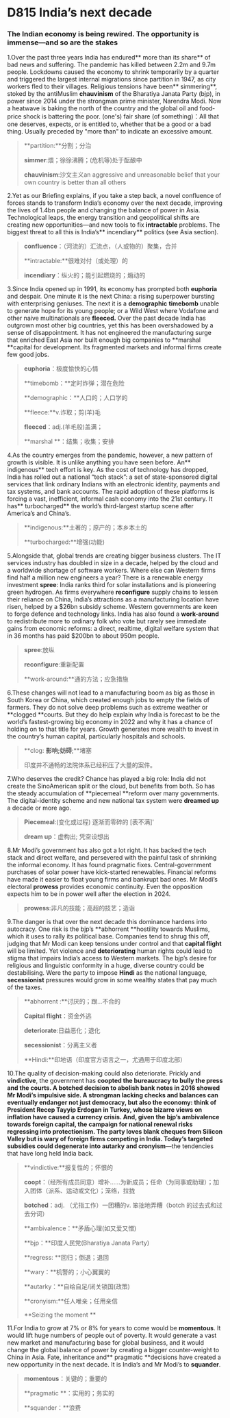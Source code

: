 # D815 India’s next decade

### **The Indian economy is being rewired. The opportunity is immense—and so are the stakes**
1.Over the past three years India has endured** more than its share** of bad news and suffering. The pandemic has killed between 2.2m and 9.7m people. Lockdowns caused the economy to shrink temporarily by a quarter and triggered the largest internal migrations since partition in 1947, as city workers fled to their villages. Religious tensions have been** simmering**, stoked by the anti­Muslim **chauvinism** of the Bharatiya Janata Party (bjp), in power since 2014 under the strongman prime minister, Narendra Modi. Now a heatwave is baking the north of the country and the global oil­ and food­price shock is battering the poor.
(one's) fair share (of something)：All that one deserves, expects, or is entitled to, whether that be a good or a bad thing. Usually preceded by "more than" to indicate an excessive amount.

> **partition:**分割；分治
 > 
> **simmer**:煨；徐徐沸腾；(危机等)处于酝酿中
 > 
> **chauvinism**:沙文主义an aggressive and unreasonable belief that your own country is better than all others
 > 

2.Yet as our Briefing explains, if you take a step back, a novel confluence of forces stands to transform India’s economy over the next decade, improving the lives of 1.4bn people and changing the balance of power in Asia. Technological leaps, the energy transition and geopolitical shifts are creating new opportunities—and new tools to fix **intractable** problems. The biggest threat to all this is India’s** incendiary** politics (see Asia section).

> **confluence**：（河流的）汇流点，（人或物的）聚集，合并
 > 
> **intractable:**很难对付（或处理）的
 > 
> **incendiary**：纵火的；能引起燃烧的；煽动的
 > 

3.Since India opened up in 1991, its economy has prompted both **euphoria** and despair. One minute it is the next China: a rising superpower bursting with enterprising geniuses. The next it is a **demographic** **time­bomb** unable to generate hope for its young people; or a Wild West where Vodafone and other naive multinationals are **fleeced.** Over the past decade India has outgrown most other big countries, yet this has been overshadowed by a sense of disappointment. It has not engineered the manufacturing surge that enriched East Asia nor built enough big companies to **marshal **capital for development. Its fragmented markets and informal firms create few good jobs.

> **euphoria**：极度愉快的心情
 > 
> **time­bomb：**定时炸弹；潜在危险
 > 
> **demographic：**人口的；人口学的
 > 
> **fleece:**v.诈取；剪(羊)毛
 > 
> **fleeced**：adj.(羊毛般)盖满；
 > 
> **marshal **：结集；收集；安排
 > 

4.As the country emerges from the pandemic, however, a new pattern of growth is visible. It is unlike anything you have seen before. An** indigenous** tech effort is key. As the cost of technology has dropped, India has rolled out a national “tech stack”: a set of state-­sponsored digital services that link ordinary Indians with an electronic identity, payments and tax systems, and bank accounts. The rapid adoption of these platforms is forcing a vast, inefficient, informal cash economy into the 21st century. It has** turbocharged** the world’s third-­largest startup scene after America’s and China’s.

> **indigenous:**土著的；原产的；本乡本土的
 > 
> **turbocharged:**增强(功能)
 > 

5.Alongside that, global trends are creating bigger business clusters. The IT services industry has doubled in size in a decade, helped by the cloud and a worldwide shortage of software workers. Where else can Western firms find half a million new engineers a year? There is a renewable energy investment **spree**: India ranks third for solar installations and is pioneering green hydrogen. As firms everywhere **reconfigure** supply chains to lessen their reliance on China, India’s attractions as a manufacturing location have risen, helped by a $26bn subsidy scheme. Western governments are keen to forge defence and technology links. India has also found a **work-around** to redistribute more to ordinary folk who vote but rarely see immediate gains from economic reforms: a direct, real­time, digital welfare system that in 36 months has paid $200bn to about 950m people.

> **spree**:放纵
 > 
> **reconfigure**:重新配置
 > 
> **work-around:**通的方法；应急措施
 > 

6.These changes will not lead to a manufacturing boom as big as those in South Korea or China, which created enough jobs to empty the fields of farmers. They do not solve deep problems such as extreme weather or **clogged **courts. But they do help explain why India is forecast to be the world’s fastest-­growing big economy in 2022 and why it has a chance of holding on to that title for years. Growth generates more wealth to invest in the country’s human capital, particularly hospitals and schools.

> **clog: **影响;妨碍**;**堵塞
 > 
> 印度并不通畅的法院体系已经积压了大量的案件。
 > 

7.Who deserves the credit? Chance has played a big role: India did not create the Sino­American split or the cloud, but benefits from both. So has the steady accumulation of **piecemeal **reform over many governments. The digital­-identity scheme and new national tax system were **dreamed up** a decade or more ago.

> **Piecemeal**:(变化或过程) 逐渐而零碎的 [表不满]'
 > 
> **dream up**：虚构出; 凭空设想出
 > 

8.Mr Modi’s government has also got a lot right. It has backed the tech stack and direct welfare, and persevered with the painful task of shrinking the informal economy. It has found pragmatic fixes. Central­-government purchases of solar power have kick­-started renewables. Financial reforms have made it easier to float young firms and bankrupt bad ones. Mr Modi’s electoral **prowess** provides economic continuity. Even the opposition expects him to be in power well after the election in 2024.

> **prowess**:非凡的技能；高超的技艺；造诣
 > 

9.The danger is that over the next decade this dominance hardens into autocracy. One risk is the bjp’s **abhorrent **hostility towards Muslims, which it uses to rally its political base. Companies tend to shrug this off, judging that Mr Modi can keep tensions under control and that **capital flight** will be limited. Yet violence and **deteriorating** human rights could lead to stigma that impairs India’s access to Western markets. The bjp’s desire for religious and linguistic conformity in a huge, diverse country could be destabilising. Were the party to impose **Hindi** as the national language, **secessionist** pressures would grow in some wealthy states that pay much of the taxes.

> **abhorrent :**讨厌的；跟…不合的
 > 
> **Capital flight**：资金外逃
 > 
> **deteriorate**:日益恶化；退化
 > 
> **secessionist**：分离主义者
 > 
> **Hindi:**印地语（印度官方语言之一，尤通用于印度北部）
 > 

10.The quality of decision-­making could also deteriorate. Prickly and **vindictive**, the government has **co­opted **the bureaucracy to bully the press and the courts. A **botched **decision to abolish bank notes in 2016 showed Mr Modi’s impulsive side. A strongman lacking checks and balances can eventually endanger not just democracy, but also the economy: think of President Recep Tayyip Erdogan in Turkey, whose bizarre views on inflation have caused a currency crisis. And, given the **bjp**’s **ambivalence** towards foreign capital, the campaign for national renewal risks **regressing** into protectionism. The party loves blank cheques from Silicon Valley but is** wary** of foreign firms competing in India. Today’s targeted subsidies could degenerate into **autarky** and** cronyism**—the tendencies that have long held India back.

> **vindictive:**报复性的；怀恨的
 > 
> **coopt**：（经所有成员同意）增补……为新成员；任命（为同事或助理）；加入团体（派系、运动或文化）；笼络，拉拢
 > 
> **botched**：adj. （尤指工作）一团糟的v. 笨拙地弄糟（botch 的过去式和过去分词）
 > 
> **ambivalence：**矛盾心理(如又爱又憎)
 > 
> **bjp：**印度人民党(Bharatiya Janata Party)
 > 
> **regress: **回归；倒退；退回
 > 
> **wary：**机警的；小心翼翼的
 > 
> **autarky：**自给自足/闭关锁国(政策)
 > 
> **cronyism:**任人唯亲；任用亲信
 > 
> **Seizing the moment **
 > 

11.For India to grow at 7% or 8% for years to come would be **momentous**. It would lift huge numbers of people out of poverty. It would generate a vast new market and manufacturing base for global business, and it would change the global balance of power by creating a bigger counter-weight to China in Asia. Fate, inheritance and** pragmatic **decisions have created a new opportunity in the next decade. It is India’s and Mr Modi’s to **squander**.

> **momentous**：关键的；重要的
 > 
> **pragmatic **：实用的；务实的
 > 
> **squander：**浪费
 > 

